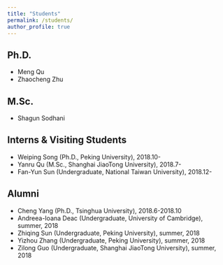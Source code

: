 ```yaml
---
title: "Students"
permalink: /students/
author_profile: true
---
```


Ph.D.
---
* Meng Qu
* Zhaocheng Zhu


M.Sc.
---
* Shagun Sodhani

Interns & Visiting Students
---
* Weiping Song (Ph.D., Peking University), 2018.10- 
* Yanru Qu (M.Sc., Shanghai JiaoTong University), 2018.7-
* Fan-Yun Sun (Undergraduate, National Taiwan University), 2018.12-

Alumni
---
* Cheng Yang (Ph.D., Tsinghua University), 2018.6-2018.10
* Andreea-Ioana Deac (Undergraduate, University of Cambridge), summer, 2018
* Zhiqing Sun (Undergraduate, Peking University), summer, 2018
* Yizhou Zhang (Undergraduate, Peking University), summer, 2018
* Zilong Guo (Undergraduate, Shanghai JiaoTong University), summer, 2018
